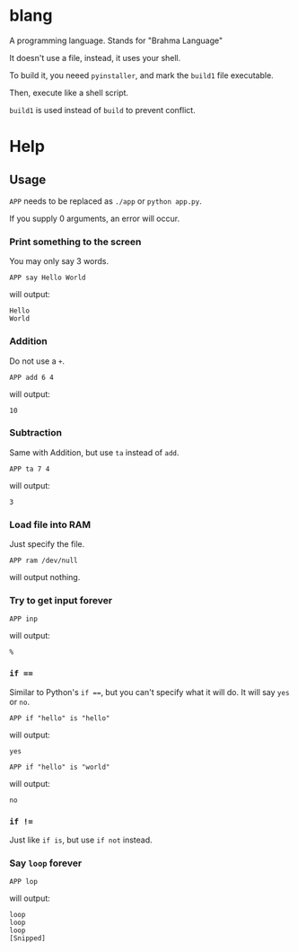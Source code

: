 # blang
A programming language. Stands for "Brahma Language"

It doesn't use a file, instead, it uses your shell.

To build it, you neeed `pyinstaller`, and mark the `build1` file executable.

Then, execute like a shell script.

`build1` is used instead of `build` to prevent conflict.
# Help
## Usage
`APP` needs to be replaced as `./app` or `python app.py`.

If you supply 0 arguments, an error will occur.
### Print something to the screen
You may only say 3 words.
```
APP say Hello World
```
will output:
```
Hello
World
```
### Addition
Do not use a `+`.
```
APP add 6 4
```
will output:
```
10
```
### Subtraction
Same with Addition, but use `ta` instead of `add`.
```
APP ta 7 4
```
will output:
```
3
```
### Load file into RAM
Just specify the file.
```
APP ram /dev/null
```
will output nothing.
### Try to get input forever
```
APP inp
```
will output:
```
% 
```
### `if ==`
Similar to Python's `if ==`, but you can't specify what it will do. It will say `yes` or `no`.
```
APP if "hello" is "hello"
```
will output:
```
yes
```
```
APP if "hello" is "world"
```
will output:
```
no
```
### `if !=`
Just like `if is`, but use `if not` instead.
### Say `loop` forever
```
APP lop
```
will output:
```
loop
loop
loop
[Snipped]
```
